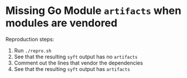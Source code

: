 # Missing Go Module `artifacts` when modules are vendored

Reproduction steps:
1. Run `./repro.sh`
2. See that the resulting `syft` output has no `artifacts`
3. Comment out the lines that vendor the dependencies
4. See that the resulting `syft` output has `artifacts`
